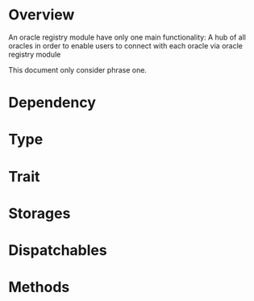 # Overview

An oracle registry module have only one main functionality: A hub of all oracles in order to enable users to connect with each oracle via oracle registry module

This document only consider phrase one.

# Dependency



# Type



# Trait


# Storages



# Dispatchables




# Methods

